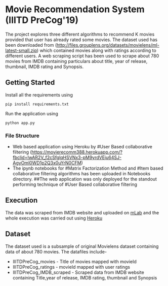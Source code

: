 # Movie Recommendation System (IIITD PreCog'19)

The project explores three different algorithms to recommend K movies provided that user has already rated some movies.
The dataset used has been downloaded from (http://files.grouplens.org/datasets/movielens/ml-latest-small.zip) which contained movies along with ratings according to different users. A web scraping script has been used to scrape about 780 movies from IMDB containing particulars about title, year of release, thumbnail, IMDB rating and Synopsis.
## Getting Started

Install all the requirements using 
```
pip install requirements.txt

```
Run the application using
```
python app.py

```

### File Structure

* Web based application using Heroku by #User Based collaborative filtering (https://movierecomm388.herokuapp.com/?fbclid=IwAR2V_f2cSfglqHSVNx3-pM9yrdVEju64SJ-AgyOml0WD1p2Q3x0uYrN0CFM)
* The ipynb notebooks for #Matrix Factorization Method and #Item based collaborative filtering algorithms has been uploaded in Notebooks directory.
##The web application was only deployed for the standout performing technique of #User Based collaborative filtering

## Execution

The data was scraped from IMDB website and uploaded on [mLab](https://mlab.com/) and the whole execution was carried out using [Heroku](https://www.heroku.com/)

## Dataset
The dataset used is a subsample of original Movielens dataset containing data of about 780 movies.
The datafiles include-
* IIITDPreCog_movies - Title of movies mapped with movieId
* IIITDPreCog_ratings - movieId mapped with user ratings
* IIITDPreCog_IMDB_scraped - Scraped data from IMDB website containing Title,year of release, IMDB rating, thumbnail and Synopsis


